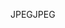 <span data-ttu-id="4f24d-101">JPEG</span><span class="sxs-lookup"><span data-stu-id="4f24d-101">JPEG</span></span>